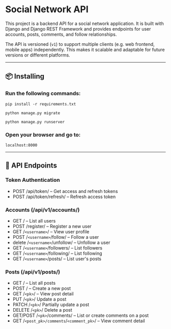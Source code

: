 # Social Network API

This project is a backend API for a social network application. It is built with Django and Django REST Framework and provides endpoints for user accounts, posts, comments, and follow relationships.

The API is versioned (`v1`) to support multiple clients (e.g. web frontend, mobile apps) independently. This makes it scalable and adaptable for future versions or different platforms.

---

## 📦 Installing

### Run the following commands:

    pip install -r requirements.txt

    python manage.py migrate

    python manage.py runserver

### Open your browser and go to:

    localhost:8000

---

## 🔗 API Endpoints

### Token Authentication

- POST /api/token/ – Get access and refresh tokens
- POST /api/token/refresh/ – Refresh access token

### Accounts (/api/v1/accounts/)

- GET / – List all users
- POST /register/ – Register a new user
- GET /```<username>```/ – View user profile
- POST /```<username>```/follow/ – Follow a user
- delete /```<username>```/unfollow/ – Unfollow a user
- GET /```<username>```/followers/ – List followers
- GET /```<username>```/following/ – List following
- GET /```<username>```/posts/ – List user's posts

### Posts (/api/v1/posts/)

- GET / – List all posts
- POST / – Create a new post
- GET /```<pk>```/ – View post detail
- PUT /```<pk>```/ Update a post
- PATCH /```<pk>```/ Partially update a post
- DELETE /```<pk>```/ Delete a post
- GET/POST /```<pk>```/comments/ – List or create comments on a post
- GET /```<post_pk>/comments```/```<comment_pk>```/ – View comment detail
